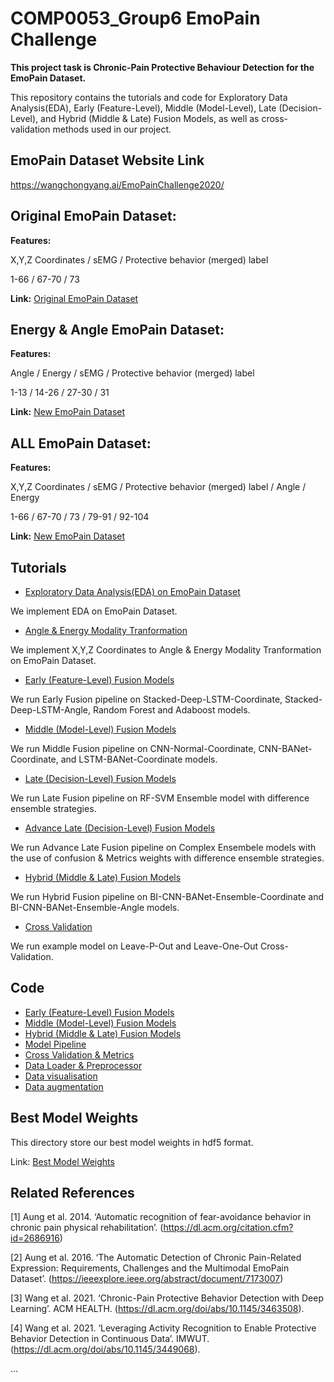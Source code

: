 # COMP0053_Group6 EmoPain Challenge

**This project task is Chronic-Pain Protective Behaviour Detection for the EmoPain Dataset.**


This repository contains the tutorials and code for Exploratory Data Analysis(EDA), Early (Feature-Level), Middle (Model-Level), Late (Decision-Level), and Hybrid (Middle & Late) Fusion Models, as well as cross-validation methods used in our project. 

## EmoPain Dataset Website Link

https://wangchongyang.ai/EmoPainChallenge2020/

## Original EmoPain Dataset:
**Features:**

X,Y,Z Coordinates / sEMG / Protective behavior (merged) label 

1-66 / 67-70 / 73

**Link:** [Original EmoPain Dataset](https://github.com/981526092/COMP0053_Group6/blob/main/CoordinateData)

## Energy & Angle EmoPain Dataset:
**Features:**

Angle / Energy / sEMG / Protective behavior (merged) label

1-13 / 14-26 / 27-30 / 31

**Link:** [New EmoPain Dataset](https://github.com/981526092/COMP0053_Group6/blob/main/AngleData)

## ALL EmoPain Dataset:

**Features:**

X,Y,Z Coordinates / sEMG / Protective behavior (merged) label / Angle / Energy

1-66 / 67-70 / 73 / 79-91 / 92-104

**Link:** [New EmoPain Dataset](https://github.com/981526092/COMP0053_Group6/blob/main/AllData)

## Tutorials

- [Exploratory Data Analysis(EDA) on EmoPain Dataset](https://github.com/981526092/COMP0053_Group6/blob/main/Software/EDA_EMOPain_Pipeline.ipynb)

We implement EDA on EmoPain Dataset.

- [Angle & Energy Modality Tranformation](https://github.com/981526092/COMP0053_Group6/blob/main/Software/Angle_Energy_Tranformation_Pipeline.ipynb)

We implement X,Y,Z Coordinates to Angle & Energy Modality Tranformation on EmoPain Dataset.

- [Early (Feature-Level) Fusion Models](https://github.com/981526092/COMP0053_Group6/blob/main/Software/Early_Fusion_Pipeline.ipynb)

We run Early Fusion pipeline on Stacked-Deep-LSTM-Coordinate, Stacked-Deep-LSTM-Angle, Random Forest and Adaboost models.

- [Middle (Model-Level) Fusion Models](https://github.com/981526092/COMP0053_Group6/blob/main/Software/Middle_Fusion_Pipeline.ipynb)

We run Middle Fusion pipeline on CNN-Normal-Coordinate, CNN-BANet-Coordinate, and LSTM-BANet-Coordinate models.

- [Late (Decision-Level) Fusion Models](https://github.com/981526092/COMP0053_Group6/blob/main/Software/Late_Fusion_Pipeline.ipynb)

We run Late Fusion pipeline on RF-SVM Ensemble model with difference ensemble strategies.

- [Advance Late (Decision-Level) Fusion Models](https://github.com/981526092/COMP0053_Group6/blob/main/Software/Advance_Late_Fusion_Pipeline.ipynb)

We run Advance Late Fusion pipeline on Complex Ensembele models with the use of confusion & Metrics weights with difference ensemble strategies.

- [Hybrid (Middle & Late) Fusion Models](https://github.com/981526092/COMP0053_Group6/blob/main/Software/Hybrid_Fusion_Pipeline.ipynb)

We run Hybrid Fusion pipeline on BI-CNN-BANet-Ensemble-Coordinate and BI-CNN-BANet-Ensemble-Angle models.

- [Cross Validation](https://github.com/981526092/COMP0053_Group6/blob/main/Software/CV_Pipeline.ipynb)

We run example model on Leave-P-Out and Leave-One-Out Cross-Validation.

## Code

- [Early (Feature-Level) Fusion Models](https://github.com/981526092/COMP0053_Group6/blob/main/Software/early_model.py)
- [Middle (Model-Level) Fusion Models](https://github.com/981526092/COMP0053_Group6/blob/main/Software/middle_model.py)
- [Hybrid (Middle & Late) Fusion Models](https://github.com/981526092/COMP0053_Group6/blob/main/Software/hybrid_model.py)
- [Model Pipeline](https://github.com/981526092/COMP0053_Group6/blob/main/Software/model_utils.py)
- [Cross Validation & Metrics](https://github.com/981526092/COMP0053_Group6/blob/main/Software/evaluation_utils.py)
- [Data Loader & Preprocessor](https://github.com/981526092/COMP0053_Group6/blob/main/Software/data_utils.py)
- [Data visualisation](https://github.com/981526092/COMP0053_Group6/blob/main/Software/data_visualisation.py)
- [Data augmentation](https://github.com/981526092/COMP0053_Group6/blob/main/Software/data_augmentation.py)

## Best Model Weights
This directory store our best model weights in hdf5 format.

Link: [Best Model Weights](https://github.com/981526092/COMP0053_Group6/tree/main/Best_Model_Weights)

## Related References

[1] Aung et al. 2014. ‘Automatic recognition of fear-avoidance behavior in chronic pain physical rehabilitation’. (https://dl.acm.org/citation.cfm?id=2686916) 

[2] Aung et al. 2016. ‘The Automatic Detection of Chronic Pain-Related Expression: Requirements, Challenges and the Multimodal EmoPain Dataset’. (https://ieeexplore.ieee.org/abstract/document/7173007) 

[3] Wang et al. 2021. ‘Chronic-Pain Protective Behavior Detection with Deep Learning’. ACM HEALTH. (https://dl.acm.org/doi/abs/10.1145/3463508). 

[4] Wang et al. 2021. ‘Leveraging Activity Recognition to Enable Protective Behavior Detection in Continuous Data’. IMWUT. (https://dl.acm.org/doi/abs/10.1145/3449068). 

...

